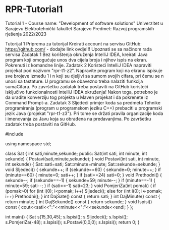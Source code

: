 # RPR-Tutorial1
Tutorial 1 - Course name: "Development of software solutions" 
Univerzitet u Sarajevu
Elektrotehnički fakultet Sarajevo
Predmet: Razvoj programskih rješenja 2022/2023

Tutorijal 1
Priprema za tutorijal
Kreirati account na servisu GitHub: https://github.com/ - dodajte link ovdje!!!
Upoznati se sa načinom rada servisa
Zadatak 1
Bez korištenja okruženja IntelliJ IDEA, kreirati Java program koji omogućuje unos dva cijela broja i njihov ispis na ekran. Pokrenuti iz komandne linije.
Zadatak 2
Koristeći IntelliJ IDEA napraviti projekat pod nazivom "rpr-t1-z2". Napravite program koji na ekranu ispisuje sve brojeve između 1 i n koji su djeljivi sa sumom svojih cifara, pri čemu se n unosi sa tastature. U programu se obavezno treba nalaziti funkcija sumaCifara. Po završetku zadatak treba postaviti na GitHub koristeći isključivo funkcionalnosti IntelliJ IDEA okruženja!
Nakon toga, potrebno je da uradite konverziju tog projekta u Maven projekat i da pokrenete iz Command Prompt-a. 
Zadatak 3
Sljedeći primjer koda sa predmeta Tehnike programiranja (program u programskom jeziku C++) prebaciti u programski jezik Java (projekat "rpr-t1-z3"). Pri tome se držati pravila organizacije koda i imenovanja za Javu koja su obrađena na predavanjima. Po završetku zadatak treba postaviti na GitHub.

#include <iostream>

using namespace std;

class Sat {
	int sati,minute,sekunde;
public:
	Sat(int sati, int minute, int sekunde) { Postavi(sati,minute,sekunde); }
	void Postavi(int sati, int minute, int sekunde) { Sat::sati=sati; Sat::minute=minute; Sat::sekunde=sekunde; }
	void Sljedeci() {
		sekunde++;
		if (sekunde==60) { sekunde=0; minute++; }
		if (minute==60) { minute=0; sati++; }
		if (sati==24) sati=0;
	}
	void Prethodni() {
		sekunde--;
		if (sekunde==-1) { sekunde=59; minute--; }
		if (minute==-1) { minute=59; sati--; }
		if (sati==-1) sati=23;
	}
	void PomjeriZa(int pomak) {
		if (pomak>0) for (int i(0); i<pomak; i++) Sljedeci();
		else for (int i(0); i<-pomak; i++) Prethodni();
	}
	int DajSate() const { return sati; }
	int DajMinute() const { return minute; }
	int DajSekunde() const { return sekunde; }
	void Ispisi() const { cout<<sati<<":"<<minute<<":"<<sekunde<<endl; }
};

int main() {
	Sat s(15,30,45);
	s.Ispisi();
	s.Sljedeci();
	s.Ispisi();
	s.PomjeriZa(-48);
	s.Ispisi();
	s.Postavi(0,0,0);
	s.Ispisi();
	return 0;
}
